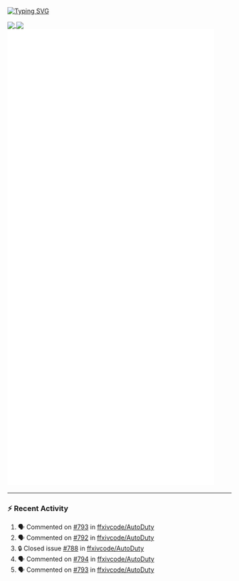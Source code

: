[![Typing SVG](https://readme-typing-svg.demolab.com?font=Fira+Code&duration=1000&pause=1000&multiline=true&repeat=false&width=435&lines=Simon+Latusek+%7C+Gameplay+Engineer)](https://git.io/typing-svg)

<a href="https://github.com/anuraghazra/github-readme-stats">
  <img height=200 align="center" src="https://github-readme-stats.vercel.app/api?username=erdelf&theme=radical" />
</a>
<a href="https://github.com/anuraghazra/convoychat">
  <img height=200 align="center" src="https://streak-stats.demolab.com?user=erdelf&theme=radical&mode=weekly" />
</a>

<picture>
  <img src="/github-metrics.svg" alt="Metrics">
</picture>

---

### :zap: Recent Activity
<!--START_SECTION:activity-->
1. 🗣 Commented on [#793](https://github.com/ffxivcode/AutoDuty/issues/793#issuecomment-2666321727) in [ffxivcode/AutoDuty](https://github.com/ffxivcode/AutoDuty)
2. 🗣 Commented on [#792](https://github.com/ffxivcode/AutoDuty/issues/792#issuecomment-2665606632) in [ffxivcode/AutoDuty](https://github.com/ffxivcode/AutoDuty)
3. 🔒 Closed issue [#788](https://github.com/ffxivcode/AutoDuty/issues/788) in [ffxivcode/AutoDuty](https://github.com/ffxivcode/AutoDuty)
4. 🗣 Commented on [#794](https://github.com/ffxivcode/AutoDuty/issues/794#issuecomment-2665603722) in [ffxivcode/AutoDuty](https://github.com/ffxivcode/AutoDuty)
5. 🗣 Commented on [#793](https://github.com/ffxivcode/AutoDuty/issues/793#issuecomment-2665600885) in [ffxivcode/AutoDuty](https://github.com/ffxivcode/AutoDuty)
<!--END_SECTION:activity-->

<!--
**erdelf/erdelf** is a ✨ _special_ ✨ repository because its `README.md` (this file) appears on your GitHub profile.

Here are some ideas to get you started:

- 🔭 I’m currently working on ...
- 🌱 I’m currently learning ...
- 👯 I’m looking to collaborate on ...
- 🤔 I’m looking for help with ...
- 💬 Ask me about ...
- 📫 How to reach me: ...
- 😄 Pronouns: ...
- ⚡ Fun fact: ...
-->
